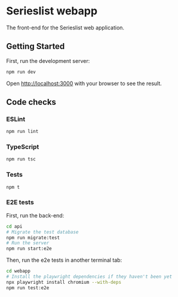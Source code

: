# Serieslist webapp

The front-end for the Serieslist web application.

## Getting Started

First, run the development server:

```bash
npm run dev
```

Open [http://localhost:3000](http://localhost:3000) with your browser to see the result.


## Code checks

### ESLint

```sh
npm run lint
```


### TypeScript

```sh
npm run tsc
```


### Tests

```sh
npm t
```


### E2E tests

First, run the back-end:

```sh
cd api
# Migrate the test database
npm run migrate:test
# Run the server
npm run start:e2e
```

Then, run the e2e tests in another terminal tab:

```sh
cd webapp
# Install the playwright dependencies if they haven't been yet
npx playwright install chromium --with-deps
npm run test:e2e
```
